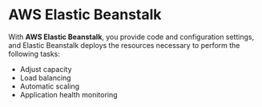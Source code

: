 # AWS Elastic Beanstalk

With **AWS Elastic Beanstalk**, you provide code and configuration settings, and Elastic Beanstalk 
deploys the resources necessary to perform the following tasks:

- Adjust capacity
- Load balancing
- Automatic scaling
- Application health monitoring